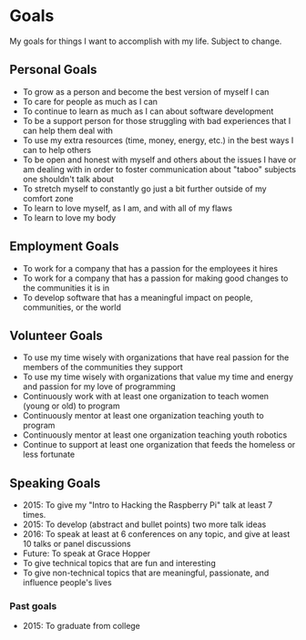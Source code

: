 # Goals
My goals for things I want to accomplish with my life. Subject to change.

## Personal Goals

* To grow as a person and become the best version of myself I can
* To care for people as much as I can
* To continue to learn as much as I can about software development
* To be a support person for those struggling with bad experiences that I can help them deal with
* To use my extra resources (time, money, energy, etc.) in the best ways I can to help others 
* To be open and honest with myself and others about the issues I have or am dealing with in order to foster communication about "taboo" subjects one shouldn't talk about
* To stretch myself to constantly go just a bit further outside of my comfort zone
* To learn to love myself, as I am, and with all of my flaws
* To learn to love my body

## Employment Goals

* To work for a company that has a passion for the employees it hires
* To work for a company that has a passion for making good changes to the communities it is in
* To develop software that has a meaningful impact on people, communities, or the world 

## Volunteer Goals

* To use my time wisely with organizations that have real passion for the members of the communities they support
* To use my time wisely with organizations that value my time and energy and passion for my love of programming
* Continuously work with at least one organization to teach women (young or old) to program
* Continuously mentor at least one organization teaching youth to program
* Continuously mentor at least one organization teaching youth robotics
* Continue to support at least one organization that feeds the homeless or less fortunate 

## Speaking Goals

* 2015: To give my "Intro to Hacking the Raspberry Pi" talk at least 7 times.
* 2015: To develop (abstract and bullet points) two more talk ideas
* 2016: To speak at least at 6 conferences on any topic, and give at least 10 talks or panel discussions
* Future: To speak at Grace Hopper
* To give technical topics that are fun and interesting
* To give non-technical topics that are meaningful, passionate, and influence people's lives

### Past goals
* 2015: To graduate from college
